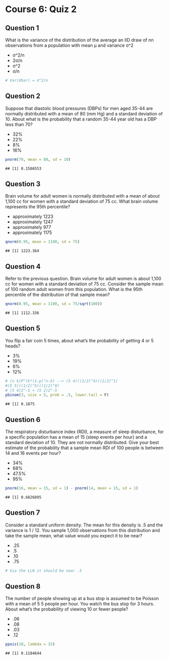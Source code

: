 Course 6: Quiz 2
================

## Question 1

What is the variance of the distribution of the average an IID draw of
nn observations from a population with mean μ and variance σ^2

  - σ^2/n
  - 2σ/n
  - σ^2
  - σ/n

<!-- end list -->

``` r
# Var(Xbar) = σ^2/n
```

## Question 2

Suppose that diastolic blood pressures (DBPs) for men aged 35-44 are
normally distributed with a mean of 80 (mm Hg) and a standard deviation
of 10. About what is the probability that a random 35-44 year old has a
DBP less than 70?

  - 32%
  - 22%
  - 8%
  - 16%

<!-- end list -->

``` r
pnorm(70, mean = 80, sd = 10)
```

    ## [1] 0.1586553

## Question 3

Brain volume for adult women is normally distributed with a mean of
about 1,100 cc for women with a standard deviation of 75 cc. What brain
volume represents the 95th percentile?

  - approximately 1223
  - approximately 1247
  - approximately 977
  - approximately 1175

<!-- end list -->

``` r
qnorm(0.95, mean = 1100, sd = 75)
```

    ## [1] 1223.364

## Question 4

Refer to the previous question. Brain volume for adult women is about
1,100 cc for women with a standard deviation of 75 cc. Consider the
sample mean of 100 random adult women from this population. What is the
95th percentile of the distribution of that sample mean?

``` r
qnorm(0.95, mean = 1100, sd = 75/sqrt(100))
```

    ## [1] 1112.336

## Question 5

You flip a fair coin 5 times, about what’s the probability of getting 4
or 5 heads?

  - 3%
  - 19%
  - 6%
  - 12%

<!-- end list -->

``` r
# (n k)P^(k*(1-p)^n-k) --> (5 4)((1/2)^4)((1/2)^1)
#(5 5)((1/2)^5)((1/2)^0)
# (5 4)2^-5 + (5 2)2^-5 
pbinom(3, size = 5, prob = .5, lower.tail = F)
```

    ## [1] 0.1875

## Question 6

The respiratory disturbance index (RDI), a measure of sleep disturbance,
for a specific population has a mean of 15 (sleep events per hour) and a
standard deviation of 10. They are not normally distributed. Give your
best estimate of the probability that a sample mean RDI of 100 people is
between 14 and 16 events per hour?

  - 34%
  - 68%
  - 47.5%
  - 95%

<!-- end list -->

``` r
pnorm(16, mean = 15, sd = 1) - pnorm(14, mean = 15, sd = 1)
```

    ## [1] 0.6826895

## Question 7

Consider a standard uniform density. The mean for this density is .5 and
the variance is 1 / 12. You sample 1,000 observations from this
distribution and take the sample mean, what value would you expect it to
be near?

  - .25
  - .5
  - .10
  - .75

<!-- end list -->

``` r
# Via the LLN it should be near .5
```

## Question 8

The number of people showing up at a bus stop is assumed to be Poisson
with a mean of 5 5 people per hour. You watch the bus stop for 3 hours.
About what’s the probability of viewing 10 or fewer people?

  - .06
  - .08
  - .03
  - .12

<!-- end list -->

``` r
ppois(10, lambda = 15)
```

    ## [1] 0.1184644
